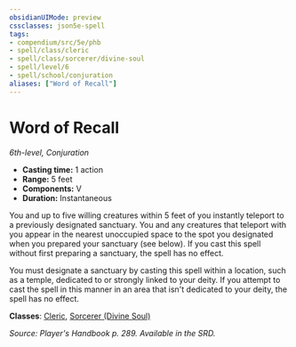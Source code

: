 ```yaml
---
obsidianUIMode: preview
cssclasses: json5e-spell
tags:
- compendium/src/5e/phb
- spell/class/cleric
- spell/class/sorcerer/divine-soul
- spell/level/6
- spell/school/conjuration
aliases: ["Word of Recall"]
---
```

# Word of Recall
*6th-level, Conjuration*  

- **Casting time:** 1 action
- **Range:** 5 feet
- **Components:** V
- **Duration:** Instantaneous

You and up to five willing creatures within 5 feet of you instantly teleport to a previously designated sanctuary. You and any creatures that teleport with you appear in the nearest unoccupied space to the spot you designated when you prepared your sanctuary (see below). If you cast this spell without first preparing a sanctuary, the spell has no effect.

You must designate a sanctuary by casting this spell within a location, such as a temple, dedicated to or strongly linked to your deity. If you attempt to cast the spell in this manner in an area that isn't dedicated to your deity, the spell has no effect.

**Classes**: [Cleric](z_compendium/classes/cleric.md), [Sorcerer (Divine Soul)](z_compendium/classes/sorcerer-divine-soul-xge.md)

*Source: Player's Handbook p. 289. Available in the SRD.*